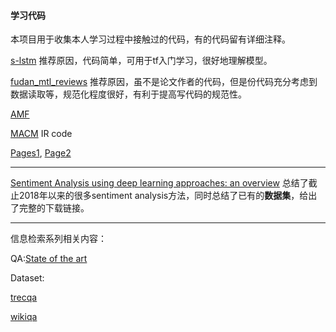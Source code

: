#### 学习代码

本项目用于收集本人学习过程中接触过的代码，有的代码留有详细注释。

[s-lstm](https://github.com/leuchine/S-LSTM) 推荐原因，代码简单，可用于tf入门学习，很好地理解模型。

[fudan_mtl_reviews](https://github.com/FrankWork/fudan_mtl_reviews) 推荐原因，虽不是论文作者的代码，但是份代码充分考虑到数据读取等，规范化程度很好，有利于提高写代码的规范性。

[AMF](https://github.com/hexiangnan/adversarial_personalized_ranking)

[MACM](https://github.com/yifannie/MACM) IR code

[Pages1](https://github.com/qiuchili/qiuchili.github.io), [Page2](https://wabyking.github.io/old.html)

***
[Sentiment Analysis using deep learning approaches: an overview](http://engine.scichina.com/publisher/scp/journal/SCIS/63/1/10.1007/S11432-018-9941-6?slug=fulltext) 总结了截止2018年以来的很多sentiment analysis方法，同时总结了已有的**数据集**，给出了完整的下载链接。

***
信息检索系列相关内容：

QA:[State of the art](https://aclweb.org/aclwiki/Question_Answering_(State_of_the_art))

Dataset:

[trecqa](https://github.com/castorini/data/blob/master/TrecQA/data/TEST.xml)

[wikiqa](https://github.com/castorini/data/tree/master/WikiQA)
